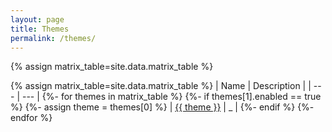 ```yaml
---
layout: page
title: Themes
permalink: /themes/
---
```


{% assign matrix_table=site.data.matrix_table %}

{% assign matrix_table=site.data.matrix_table %}
| Name | Description |
| --- | --- |
{%- for themes in matrix_table %}
    {%- if themes[1].enabled == true %}
    {%- assign theme = themes[0] %}
    | <a href="{{ site.url }}/{{ themes[1].file_loc }}">{{ theme }}</a> | _ |
    {%- endif %}
{%- endfor %}